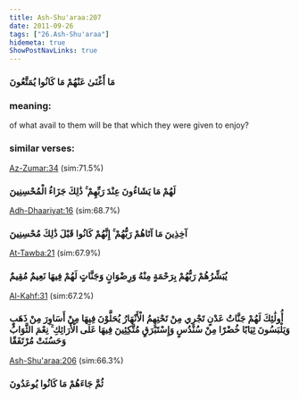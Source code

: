 ```yaml
---
title: Ash-Shu'araa:207
date: 2011-09-26
tags: ["26.Ash-Shu'araa"]
hidemeta: true 
ShowPostNavLinks: true 
---
```

### مَا أَغْنَىٰ عَنْهُمْ مَا كَانُوا يُمَتَّعُونَ
### meaning: 
of what avail to them will be that which they were given to enjoy?
### similar verses: 

[Az-Zumar:34](/39/34) (sim:71.5%)

### لَهُمْ مَا يَشَاءُونَ عِنْدَ رَبِّهِمْ ۚ ذَٰلِكَ جَزَاءُ الْمُحْسِنِينَ

[Adh-Dhaariyat:16](/51/16) (sim:68.7%)

### آخِذِينَ مَا آتَاهُمْ رَبُّهُمْ ۚ إِنَّهُمْ كَانُوا قَبْلَ ذَٰلِكَ مُحْسِنِينَ

[At-Tawba:21](/9/21) (sim:67.9%)

### يُبَشِّرُهُمْ رَبُّهُمْ بِرَحْمَةٍ مِنْهُ وَرِضْوَانٍ وَجَنَّاتٍ لَهُمْ فِيهَا نَعِيمٌ مُقِيمٌ

[Al-Kahf:31](/18/31) (sim:67.2%)

### أُولَٰئِكَ لَهُمْ جَنَّاتُ عَدْنٍ تَجْرِي مِنْ تَحْتِهِمُ الْأَنْهَارُ يُحَلَّوْنَ فِيهَا مِنْ أَسَاوِرَ مِنْ ذَهَبٍ وَيَلْبَسُونَ ثِيَابًا خُضْرًا مِنْ سُنْدُسٍ وَإِسْتَبْرَقٍ مُتَّكِئِينَ فِيهَا عَلَى الْأَرَائِكِ ۚ نِعْمَ الثَّوَابُ وَحَسُنَتْ مُرْتَفَقًا

[Ash-Shu'araa:206](/26/206) (sim:66.3%)

### ثُمَّ جَاءَهُمْ مَا كَانُوا يُوعَدُونَ
